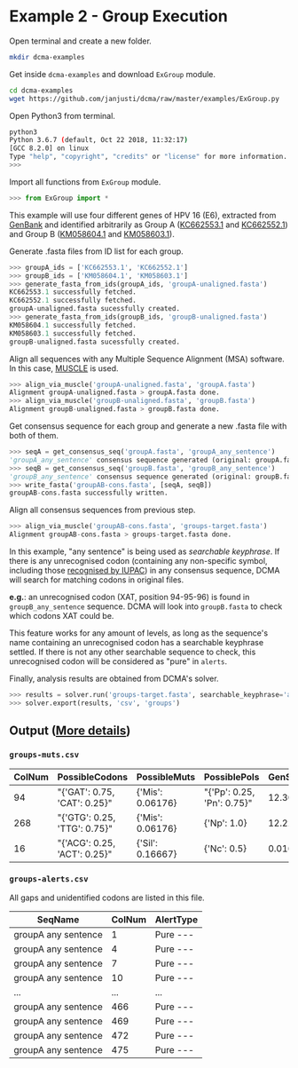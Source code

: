 # Example 2 - Group Execution

Open terminal and create a new folder.

```bash
mkdir dcma-examples
```

Get inside `dcma-examples` and download `ExGroup` module.

```bash
cd dcma-examples
wget https://github.com/janjusti/dcma/raw/master/examples/ExGroup.py
```

Open Python3 from terminal.

```bash
python3
Python 3.6.7 (default, Oct 22 2018, 11:32:17) 
[GCC 8.2.0] on linux
Type "help", "copyright", "credits" or "license" for more information.
>>> 
```

Import all functions from `ExGroup` module.

```python
>>> from ExGroup import *
```

This example will use four different genes of HPV 16 (E6), extracted from [GenBank](https://www.ncbi.nlm.nih.gov/genbank/) and identified arbitrarily as Group A ([KC662553.1](https://www.ncbi.nlm.nih.gov/nuccore/KC662553.1) and [KC662552.1](https://www.ncbi.nlm.nih.gov/nuccore/KC662552.1)) and Group B ([KM058604.1](https://www.ncbi.nlm.nih.gov/nuccore/KM058604.1) and [KM058603.1](https://www.ncbi.nlm.nih.gov/nuccore/KM058603.1)).

Generate .fasta files from ID list for each group.

```python
>>> groupA_ids = ['KC662553.1', 'KC662552.1']
>>> groupB_ids = ['KM058604.1', 'KM058603.1']
>>> generate_fasta_from_ids(groupA_ids, 'groupA-unaligned.fasta')
KC662553.1 successfully fetched.
KC662552.1 successfully fetched.
groupA-unaligned.fasta sucessfully created.
>>> generate_fasta_from_ids(groupB_ids, 'groupB-unaligned.fasta')
KM058604.1 successfully fetched.
KM058603.1 successfully fetched.
groupB-unaligned.fasta sucessfully created.
```

Align all sequences with any Multiple Sequence Alignment (MSA) software. In this case, [MUSCLE](https://www.drive5.com/muscle/) is used.

```python
>>> align_via_muscle('groupA-unaligned.fasta', 'groupA.fasta')
Alignment groupA-unaligned.fasta > groupA.fasta done.
>>> align_via_muscle('groupB-unaligned.fasta', 'groupB.fasta')
Alignment groupB-unaligned.fasta > groupB.fasta done.
```

Get consensus sequence for each group and generate a new .fasta file with both of them.

```python
>>> seqA = get_consensus_seq('groupA.fasta', 'groupA_any_sentence')
'groupA_any_sentence' consensus sequence generated (original: groupA.fasta)
>>> seqB = get_consensus_seq('groupB.fasta', 'groupB_any_sentence')
'groupB_any_sentence' consensus sequence generated (original: groupB.fasta)
>>> write_fasta('groupAB-cons.fasta', [seqA, seqB])
groupAB-cons.fasta successfully written.
```

Align all consensus sequences from previous step.

```python
>>> align_via_muscle('groupAB-cons.fasta', 'groups-target.fasta')
Alignment groupAB-cons.fasta > groups-target.fasta done.
```

In this example, "any sentence" is being used as *searchable keyphrase*. If there is any unrecognised codon (containing any non-specific symbol, including those [recognised by IUPAC](https://www.bioinformatics.org/sms2/iupac.html)) in any consensus sequence, DCMA will search for matching codons in original files. 

**e.g.**: an unrecognised codon (XAT, position 94-95-96) is found in `groupB_any_sentence` sequence. DCMA will look into `groupB.fasta` to check which codons XAT could be. 

This feature works for any amount of levels, as long as the sequence's name containing an unrecognised codon has a searchable keyphrase settled. If there is not any other searchable sequence to check, this unrecognised codon will be considered as "pure" in `alerts`.

Finally, analysis results are obtained from DCMA's solver.

```python
>>> results = solver.run('groups-target.fasta', searchable_keyphrase='any sentence')
>>> solver.export(results, 'csv', 'groups')
```

## Output ([More details](../docs/report-exp.md))

### `groups-muts.csv`

| ColNum | PossibleCodons               | PossibleMuts     | PossiblePols               | GenScore |
|--------|------------------------------|------------------|----------------------------|----------|
| 94     | "{'GAT': 0.75, 'CAT': 0.25}" | {'Mis': 0.06176} | "{'Pp': 0.25, 'Pn': 0.75}" | 12.30298 |
| 268    | "{'GTG': 0.25, 'TTG': 0.75}" | {'Mis': 0.06176} | {'Np': 1.0}                | 12.22848 |
| 16     | "{'ACG': 0.25, 'ACT': 0.25}" | {'Sil': 0.16667} | {'Nc': 0.5}                | 0.0165   |

### `groups-alerts.csv`

All gaps and unidentified codons are listed in this file.

| SeqName             | ColNum | AlertType   |
|---------------------|--------|-------------|
| groupA any sentence | 1      | Pure \-\-\- |
| groupA any sentence | 4      | Pure \-\-\- |
| groupA any sentence | 7      | Pure \-\-\- |
| groupA any sentence | 10     | Pure \-\-\- |
| \.\.\.              | \.\.\. | \.\.\.      |
| groupA any sentence | 466    | Pure \-\-\- |
| groupA any sentence | 469    | Pure \-\-\- |
| groupA any sentence | 472    | Pure \-\-\- |
| groupA any sentence | 475    | Pure \-\-\- |